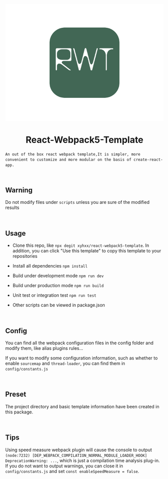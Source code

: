 <img src='./public/pLogo.svg' />
<h1 align='center'>React-Webpack5-Template</h1>

`An out of the box react webpack template,It is simpler, more convenient to customize and more modular on the basis of create-react-app.`

<br />

<h2>Warning</h2>

Do not modify files under `scripts` unless you are sure of the modified results

<br />

<h2>Usage</h2>

- Clone this repo, like `npx degit xyhxx/react-webpack5-template`. In addition, you can click "Use this template" to copy this template to your repositories

- Install all dependencies `npm install`

- Build under development mode `npm run dev`

- Build under production mode `npm run build`

- Unit test or integration test `npm run test`

- Other scripts can be viewed in package.json

<br />

<h2>Config</h2>

You can find all the webpack configuration files in the config folder and modify them, like alias plugins rules...

If you want to modify some configuration information, such as whether to enable `sourcemap` and `thread-loader`, you can find them in `config/constants.js`

<br />

<h2>Preset</h2>

The project directory and basic template information have been created in this package.

<br />

<h2>Tips</h2>

Using speed measure webpack plugin will cause the console to output `(node:7232) [DEP_WEBPACK_COMPILATION_NORMAL_MODULE_LOADER_HOOK] DeprecationWarning: ...`, which is just a compilation time analysis plug-in. If you do not want to output warnings, you can close it in `config/constants.js` and set `const enableSpeedMeasure = false`.